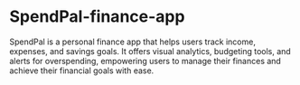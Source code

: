 # SpendPal-finance-app
SpendPal is a personal finance app that helps users track income, expenses, and savings goals. It offers visual analytics, budgeting tools, and alerts for overspending, empowering users to manage their finances and achieve their financial goals with ease.
